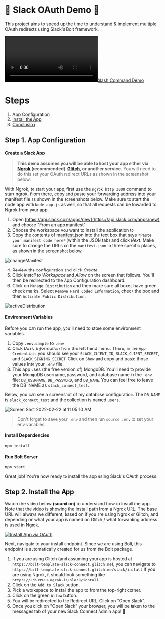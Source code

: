 # 🤖 Slack OAuth Demo 🤖

This project aims to speed up the time to understand & implement multiple OAuth redirects using Slack's Bolt framework.

<p align="center">

[![Slash Command Demo](https://user-images.githubusercontent.com/10428517/159196639-e5994923-2fcf-4493-a405-70b6a026bb3e.mp4)](https://user-images.githubusercontent.com/10428517/159196639-e5994923-2fcf-4493-a405-70b6a026bb3e.mp4)
</p>

# Steps 
1. [App Configuration](#step-1-app-configuration)
2. [Install the App](#step-2-install-the-app)
8. [Conclusion](#conclusion) 

## Step 1. App Configuration

#### Create a Slack App

> **This demo assumes you will be able to host your app either via [Ngrok](https://ngrok.com/) (recommended), [Glitch](https://glitch.com/), or another service.** You will need to do this set your OAuth redirect URLs as shown in the screenshot below.

With Ngrok, to start your app, first use the `ngrok http 3000` command to start ngrok. From there, copy and paste your 
forwarding address into your manifest file as shown in the screenshots below. Make sure to start the node app with `Node app.js` as well, so that all requests can be fowarded to Ngrok from your app.

1. Open [https://api.slack.com/apps/new](https://api.slack.com/apps/new) and choose "From an app manifest"
2. Choose the workspace you want to install the application to
3. Copy the contents of [manifest.json](./manifest.json) into the text box that says `*Paste your manifest code here*` (within the JSON tab) and click _Next_. Make sure to change the URLs on the `manifest.json` in three
specific places, as shown in the screenshot below.

![changeManifest](https://user-images.githubusercontent.com/10428517/155407272-44a2eaf9-e735-453f-a9c7-18c21004a037.png)

4. Review the configuration and click _Create_
5. Click _Install to Workspace_ and _Allow_ on the screen that follows. You'll then be redirected to the App Configuration dashboard.
6. Click on `Manage Distribution` and then make sure all boxes have 
green check marks. Select `Remove Hard Coded Information`, check the box
and then `Activate Public Distribution`.

![activeDistribution](https://user-images.githubusercontent.com/10428517/155411289-45f63a4f-72dc-40b1-a45e-9fae8d2df673.png)


#### Environment Variables

Before you can run the app, you'll need to store some environment variables.

1. Copy `.env.sample` to `.env`
2. Click _Basic Information_ from the left hand menu. There, in the `App Credentials` you should see your `SLACK_CLIENT_ID`, `SLACK_CLIENT_SECRET`, and `SLACK_SIGNING_SECRET`. Click on `Show` and copy and paste those values into your `.env` file.
3. This app uses (the free version of) MongoDB. You'll need to provide your MongoDB username, password, and database name in the `.env` file: `DB_USERNAME`, `DB_PASSWORD`, and `DB_NAME`. You can 
feel free to leave the DB_NAME as `slack_connect_test`.

Below, you can see a screenshot of my database configuration. The `DB_NAME` is `slack_connect_test` 
and the collection is named `users`. 

![Screen Shot 2022-02-22 at 11 05 10 AM](https://user-images.githubusercontent.com/10428517/155201340-b6b77e0d-e49b-41c9-a26f-f24c1eb419a2.png)

> Don't forget to save your `.env` and then run 
```source .env``` to set your env variables. 

#### Install Dependencies

`npm install`

#### Run Bolt Server

`npm start`

Great job! You're now ready to install the app using Slack's OAuth process. 

## Step 2. Install the App

Watch the video below **(sound on)** to understand how to install the app. Note that the video is showing the install path from a Ngrok URL. 
The base URL will always we different, based on if you are using Ngrok or Glitch, and depending on what your app is named on Glitch / what forwarding address is used in Ngrok.

[![Install App via OAuth](https://user-images.githubusercontent.com/10428517/154159350-3e5ab314-d9f9-4c38-8d8a-122751d1cc51.png)](https://user-images.githubusercontent.com/10428517/155203611-ffa7b69a-9b6d-40d1-a33e-9ba622c0dfcf.mov)


Next, navigate to your install endpoint. Since we are using Bolt, this endpoint is automatically created for us from the Bolt package. 
1. If you are using Glitch (and assuming your app is hosted at `https://bolt-template-slack-connect.glitch.me`), you can navigate to `https://bolt-template-slack-connect.glitch.me/slack/install`
If you are using Ngrok, it should look something like `https://3cb89939.ngrok.io/slack/install`
2. Click on the `Add to Slack` button.
3. Pick a workspace to install the app to from the top-right corner.
4. Click on the green `Allow` button.
5. You will be redirected to the Redirect URL. Click on "Open Slack". 
6. Once you click on "Open Slack" your browser, you will be taken to the messages tab of your new Slack Connect Admin app! 🎉

